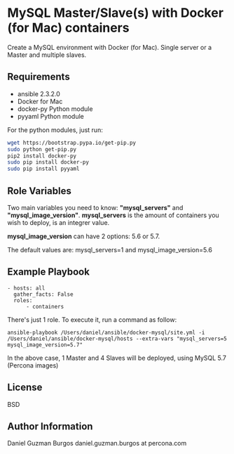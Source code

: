 MySQL Master/Slave(s) with Docker (for Mac) containers
============================================

Create a MySQL environment with Docker (for Mac). Single server or a Master and multiple slaves.

Requirements
------------

- ansible 2.3.2.0
- Docker for Mac
- docker-py Python module
- pyyaml Python module

For the python modules, just run:
```bash
wget https://bootstrap.pypa.io/get-pip.py
sudo python get-pip.py
pip2 install docker-py
sudo pip install docker-py
sudo pip install pyyaml
```

Role Variables
--------------

Two main variables you need to know: **"mysql_servers"** and **"mysql_image_version"**. **mysql_servers** is the amount of containers you wish to deploy, is an integrer value. 

**mysql_image_version** can have 2 options: 5.6 or 5.7.

The default values are: mysql_servers=1 and mysql_image_version=5.6

Example Playbook
----------------

    - hosts: all
      gather_facts: False
      roles:
          - containers

There's just 1 role. To execute it, run a command as follow:

``` 
ansible-playbook /Users/daniel/ansible/docker-mysql/site.yml -i /Users/daniel/ansible/docker-mysql/hosts --extra-vars "mysql_servers=5 mysql_image_version=5.7"
```

In the above case, 1 Master and 4 Slaves will be deployed, using MySQL 5.7 (Percona images)

License
-------

BSD

Author Information
------------------

Daniel Guzman Burgos 
daniel.guzman.burgos at percona.com
